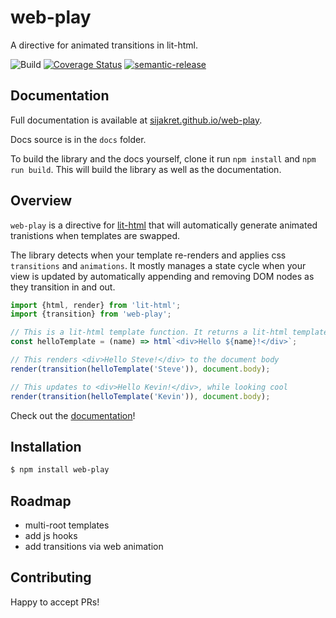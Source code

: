 # web-play

A directive for animated transitions in lit-html.

![Build](https://github.com/sijakret/web-play/workflows/Build/badge.svg?branch=master)
[![Coverage Status](https://coveralls.io/repos/github/sijakret/web-play/badge.svg)](https://coveralls.io/github/sijakret/web-play)
[![semantic-release](https://img.shields.io/badge/%20%20%F0%9F%93%A6%F0%9F%9A%80-semantic--release-e10079.svg)](https://github.com/semantic-release/semantic-release)

## Documentation

Full documentation is available at [sijakret.github.io/web-play](https://sijakret.github.io/web-play).

Docs source is in the `docs` folder.

To build the library and the docs yourself,
clone it run `npm install` and `npm run build`.
This will build the library as well as the documentation.

## Overview

`web-play` is a directive for [lit-html](https://lit-html.polymer-project.org/) that will automatically generate animated tranistions when templates are swapped.

The library detects when your template re-renders and applies css `transitions` and `animations`.
It mostly manages a state cycle when your view is updated
by automatically appending and removing DOM nodes as they transition in and out.

```javascript
import {html, render} from 'lit-html';
import {transition} from 'web-play';

// This is a lit-html template function. It returns a lit-html template.
const helloTemplate = (name) => html`<div>Hello ${name}!</div>`;

// This renders <div>Hello Steve!</div> to the document body
render(transition(helloTemplate('Steve')), document.body);

// This updates to <div>Hello Kevin!</div>, while looking cool
render(transition(helloTemplate('Kevin')), document.body);
```

Check out the [documentation](https://sijakret.github.io/web-play)!

## Installation

```bash
$ npm install web-play
```

## Roadmap

* multi-root templates
* add js hooks
* add transitions via web animation

## Contributing

Happy to accept PRs!